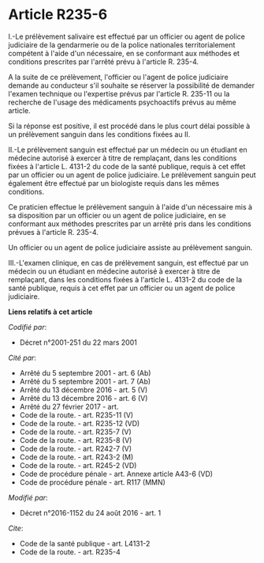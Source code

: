# Article R235-6

I.-Le prélèvement salivaire est effectué par un officier ou agent de police judiciaire de la gendarmerie ou de la police
nationales territorialement compétent à l'aide d'un nécessaire, en se conformant aux méthodes et conditions prescrites par
l'arrêté prévu à l'article R. 235-4. 

A la suite de ce prélèvement, l'officier ou l'agent de police judiciaire demande au conducteur s'il souhaite se réserver la
possibilité de demander l'examen technique ou l'expertise prévus par l'article R. 235-11 ou la recherche de l'usage des
médicaments psychoactifs prévus au même article. 

Si la réponse est positive, il est procédé dans le plus court délai possible à un prélèvement sanguin dans les conditions
fixées au II. 

II.-Le prélèvement sanguin est effectué par un médecin ou un étudiant en médecine autorisé à exercer à titre de remplaçant,
dans les conditions fixées à l'article L. 4131-2 du code de la santé publique, requis à cet effet par un officier ou un agent
de police judiciaire. Le prélèvement sanguin peut également être effectué par un biologiste requis dans les mêmes
conditions. 

Ce praticien effectue le prélèvement sanguin à l'aide d'un nécessaire mis à sa disposition par un officier ou un agent de
police judiciaire, en se conformant aux méthodes prescrites par un arrêté pris dans les conditions prévues à l'article R.
235-4. 

Un officier ou un agent de police judiciaire assiste au prélèvement sanguin. 

III.-L'examen clinique, en cas de prélèvement sanguin, est effectué par un médecin ou un étudiant en médecine autorisé à
exercer à titre de remplaçant, dans les conditions fixées à l'article L. 4131-2 du code de la santé publique, requis à cet
effet par un officier ou un agent de police judiciaire.

**Liens relatifs à cet article**

_Codifié par_:

  - Décret n°2001-251 du 22 mars 2001

_Cité par_:

  - Arrêté du 5 septembre 2001 - art. 6 (Ab)
  - Arrêté du 5 septembre 2001 - art. 7 (Ab)
  - Arrêté du 13 décembre 2016 - art. 5 (V)
  - Arrêté du 13 décembre 2016 - art. 6 (V)
  - Arrêté du 27 février 2017 - art.
  - Code de la route. - art. R235-11 (V)
  - Code de la route. - art. R235-12 (VD)
  - Code de la route. - art. R235-7 (V)
  - Code de la route. - art. R235-8 (V)
  - Code de la route. - art. R242-7 (V)
  - Code de la route. - art. R243-2 (M)
  - Code de la route. - art. R245-2 (VD)
  - Code de procédure pénale - art. Annexe article A43-6 (VD)
  - Code de procédure pénale - art. R117 (MMN)

_Modifié par_:

  - Décret n°2016-1152 du 24 août 2016 - art. 1

_Cite_:

  - Code de la santé publique - art. L4131-2
  - Code de la route. - art. R235-4
